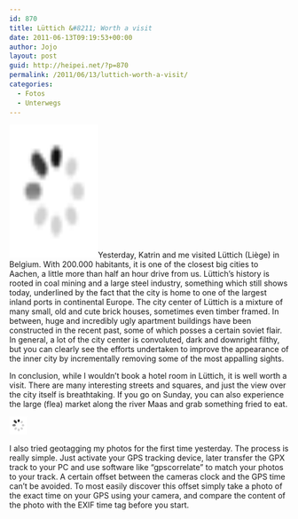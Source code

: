 ```yaml
---
id: 870
title: Lüttich &#8211; Worth a visit
date: 2011-06-13T09:19:53+00:00
author: Jojo
layout: post
guid: http://heipei.net/?p=870
permalink: /2011/06/13/luttich-worth-a-visit/
categories:
  - Fotos
  - Unterwegs
---
```

<p class="hyphenate">
  <a href="https://secure.flickr.com/photos/heipei/5824005845/" title="Sonntag in Lüttich by heipei, on Flickr"><img src="/images/ajax.gif" data-echo="https://farm4.static.flickr.com/3482/5824005845_be55ec3126_m.jpg" width="160" height="240" alt="Sonntag in Lüttich" class="alignleft" /></a>Yesterday, Katrin and me visited Lüttich (Liège) in Belgium. With 200.000 habitants, it is one of the closest big cities to Aachen, a little more than half an hour drive from us. Lüttich&#8217;s history is rooted in coal mining and a large steel industry, something which still shows today, underlined by the fact that the city is home to one of the largest inland ports in continental Europe. The city center of Lüttich is a mixture of many small, old and cute brick houses, sometimes even timber framed. In between, huge and incredibly ugly apartment buildings have been constructed in the recent past, some of which posses a certain soviet flair. In general, a lot of the city center is convoluted, dark and downright filthy, but you can clearly see the efforts undertaken to improve the appearance of the inner city by incrementally removing some of the most appalling sights.
</p>

<p class="hyphenate">
  In conclusion, while I wouldn&#8217;t book a hotel room in Lüttich, it is well worth a visit. There are many interesting streets and squares, and just the view over the city itself is breathtaking. If you go on Sunday, you can also experience the large (flea) market along the river Maas and grab something fried to eat.
</p>

<div class="img aligncenter">
<img src="/images/ajax.gif" data-echo="https://farm4.static.flickr.com/3367/5824007367_41b15a3802_b.jpg" alt="Sonntag in Lüttich" class="aligncenter" />
</div>

<p class="hyphenate">
  I also tried geotagging my photos for the first time yesterday. The process is really simple. Just activate your GPS tracking device, later transfer the GPX track to your PC and use software like &#8220;gpscorrelate&#8221; to match your photos to your track. A certain offset between the cameras clock and the GPS time can&#8217;t be avoided. To most easily discover this offset simply take a photo of the exact time on your GPS using your camera, and compare the content of the photo with the EXIF time tag before you start.
</p>
